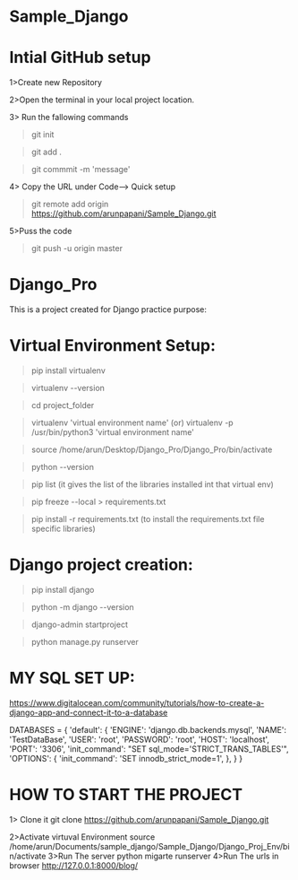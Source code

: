 # Sample_Django

# Intial GitHub setup
1>Create new Repository

2>Open the terminal in your local project location.

3> Run the fallowing commands
>git init

>git add .

>git commmit -m 'message'

4> Copy the URL under Code--> Quick setup 

>git remote add origin https://github.com/arunpapani/Sample_Django.git

5>Puss the code 
>git push -u origin master


# Django_Pro

This is a project created for Django practice purpose:

# Virtual Environment Setup:

>pip install virtualenv

>virtualenv --version

>cd project_folder

>virtualenv 'virtual environment name' (or) virtualenv -p /usr/bin/python3 'virtual environment name'

>source /home/arun/Desktop/Django_Pro/Django_Pro/bin/activate

>python --version

>pip list (it gives the list of the libraries installed int that virtual env)

>pip freeze --local > requirements.txt

>pip install -r requirements.txt (to install the requirements.txt file specific libraries)

# Django project creation:

>pip install django

>python -m django --version

>django-admin startproject <project name>

>python manage.py runserver


# MY SQL SET UP:

https://www.digitalocean.com/community/tutorials/how-to-create-a-django-app-and-connect-it-to-a-database

DATABASES = {
    'default': {
        'ENGINE': 'django.db.backends.mysql',
        'NAME': 'TestDataBase',
        'USER': 'root',
        'PASSWORD': 'root',
        'HOST': 'localhost',
        'PORT': '3306',
        'init_command': "SET sql_mode='STRICT_TRANS_TABLES'",
        'OPTIONS': {
            'init_command': 'SET innodb_strict_mode=1',
        },
    }
}



#  HOW TO START THE PROJECT

1> Clone it
git clone https://github.com/arunpapani/Sample_Django.git

2>Activate virtuval Environment
source /home/arun/Documents/sample_django/Sample_Django/Django_Proj_Env/bin/activate
3>Run The server
python migarte runserver
4>Run The urls in browser
http://127.0.0.1:8000/blog/








